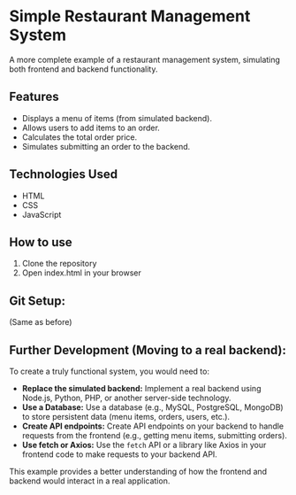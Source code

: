 # Simple Restaurant Management System 

A more complete example of a restaurant management system, simulating both frontend and backend functionality.

## Features

*   Displays a menu of items (from simulated backend).
*   Allows users to add items to an order.
*   Calculates the total order price.
*   Simulates submitting an order to the backend.

## Technologies Used

*   HTML
*   CSS
*   JavaScript

## How to use

1. Clone the repository
2. Open index.html in your browser

## Git Setup:

(Same as before)

## Further Development (Moving to a real backend):

To create a truly functional system, you would need to:

*   **Replace the simulated backend:** Implement a real backend using Node.js, Python, PHP, or another server-side technology.
*   **Use a Database:** Use a database (e.g., MySQL, PostgreSQL, MongoDB) to store persistent data (menu items, orders, users, etc.).
*   **Create API endpoints:** Create API endpoints on your backend to handle requests from the frontend (e.g., getting menu items, submitting orders).
*   **Use fetch or Axios:** Use the `fetch` API or a library like Axios in your frontend code to make requests to your backend API.

This example provides a better understanding of how the frontend and backend would interact in a real application.
